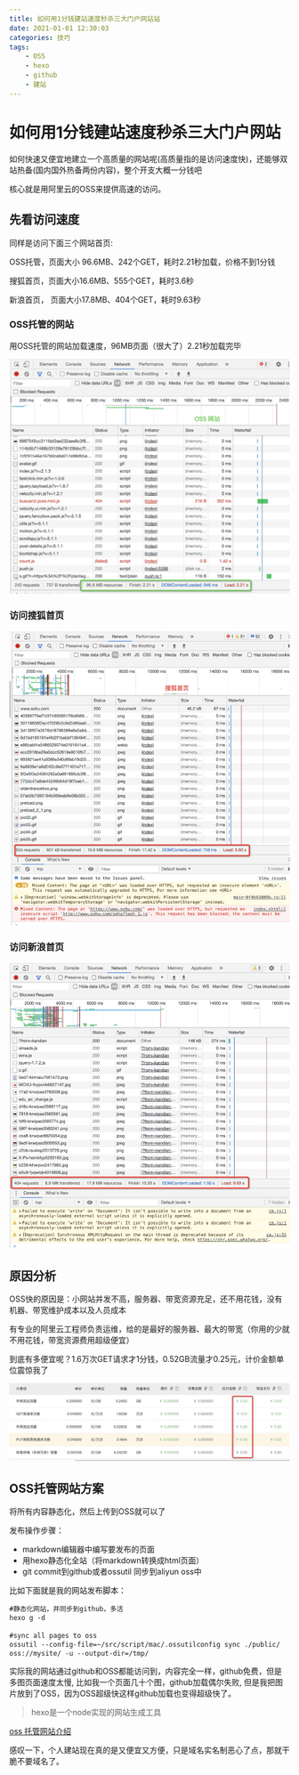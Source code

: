 ```yaml
---
title: 如何用1分钱建站速度秒杀三大门户网站站
date: 2021-01-01 12:30:03
categories: 技巧
tags:
    - OSS
    - hexo
    - github
    - 建站
---
```


# 如何用1分钱建站速度秒杀三大门户网站

如何快速又便宜地建立一个高质量的网站呢(高质量指的是访问速度快)，还能够双站热备(国内国外热备两份内容)，整个开支大概一分钱吧

核心就是用阿里云的OSS来提供高速的访问。

## 先看访问速度

同样是访问下面三个网站首页:

OSS托管，页面大小 96.6MB、242个GET，耗时2.21秒加载，价格不到1分钱

搜狐首页，页面大小16.6MB、555个GET，耗时3.6秒

新浪首页， 页面大小17.8MB、404个GET，耗时9.63秒

### OSS托管的网站

用OSS托管的网站加载速度，96MB页面（很大了）2.21秒加载完毕

![image-20210702140950863](/images/951413iMgBlog/image-20210702140950863.png)

### 访问搜狐首页

![image-20210702141336301](/images/951413iMgBlog/image-20210702141336301.png)



### 访问新浪首页 

![image-20210702142610162](/images/951413iMgBlog/image-20210702142610162.png)

## 原因分析

OSS快的原因是：小网站并发不高，服务器、带宽资源充足，还不用花钱，没有机器、带宽维护成本以及人员成本

有专业的阿里云工程师负责运维，给的是最好的服务器、最大的带宽（你用的少就不用花钱，带宽资源费用超级便宜）



到底有多便宜呢？1.6万次GET请求才1分钱，0.52GB流量才0.25元，计价金额单位震惊我了

![image-20210702163910295](/images/951413iMgBlog/image-20210702163910295.png)

## OSS托管网站方案

将所有内容静态化，然后上传到OSS就可以了

发布操作步骤：

- markdown编辑器中编写要发布的页面
- 用hexo静态化全站（将markdown转换成html页面）
- git commit到github或者ossutil 同步到aliyun oss中

比如下面就是我的网站发布脚本：

```
#静态化网站，并同步到github，多活
hexo g -d

#sync all pages to oss
ossutil --config-file=~/src/script/mac/.ossutilconfig sync ./public/ oss://mysite/ -u --output-dir=/tmp/
```

实际我的网站通过github和OSS都能访问到，内容完全一样，github免费，但是多图页面速度太慢, 比如我一个页面几十个图，github加载偶尔失败, 但是我把图片放到了OSS，因为OSS超级快这样github加载也变得超级快了。

> hexo是一个node实现的网站生成工具

[oss 托管网站介绍](https://help.aliyun.com/document_detail/31872.html)

感叹一下，个人建站现在真的是又便宜又方便，只是域名实名制恶心了点，那就干脆不要域名了。